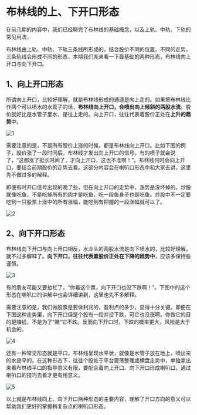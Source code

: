 # 布林线的上、下开口形态

在前几期的内容中，我们已经聊完了布林线的基础概念，以及上轨、中轨、下轨的常见用法，

布林线由上轨、中轨、下轨三条线所形成的，结合股价不同的位置、不同的走势，三条轨线会形成不同的形态，本期我们先来看一下最基础的两种形态，布林线向上开口与向下开口。

## 1、向上开口形态

所谓向上开口，比较好理解，就是布林线形成的通道是向上走的。如果把布林线比作两个可以喷水的水管子的话，**布林线向上开口，会喷出向上倾斜的两股水流**。股价就好比是水管子里水，是往上走的。向上开口，往往代表着股价正处在**上升的趋势**中。

![1](https://apicdn.app.gtja.com/baishitong/ZXZX/202109/fwb_images/8ec85160b01549e08b177b02c92892a1.png)

需要注意的是，不是所有股价上涨的时候，都是布林线向上开口。比如下图的例子，股价涨了一段时间后，布林线才发出向上开口的信号。有的喷子就会说了，“这都涨了挺长时间了，才向上开口，这也不准啊！”。布林线何时会向上开口，要结合前期股价的走势去看。这部分内容会在喇叭口形态中和大家去讲，这里先不做过多的解释。

即便有时开口信号出现的晚了些，但在向上开口的走势中，涨势是没坏掉的。炒股就像吃鱼，不是吃掉所有的肉才是吃鱼，吃一段鱼身子也是吃鱼。炒股中不一定要吃到一只股票上涨中的所有涨幅，能吃到有把握的一段涨幅就可以了。

![2](https://apicdn.app.gtja.com/baishitong/ZXZX/202109/fwb_images/d910b03e251447ed95a71c81e876e0f3.png)

## 2、向下开口形态

布林线向下开口与向上开口相反，水龙头的两股水流是向下喷水的，比较好理解，就不过多解释了。**向下开口，往往代表着股价正处在下降的趋势中**，应该多保持些谨慎。

![3](https://apicdn.app.gtja.com/baishitong/ZXZX/202109/fwb_images/a5532b02a3b440d0917c94c079e29693.png)

有的朋友可能又要抬杠了，“你看这个票，向下开口也没下跌啊！”。下图中的这个形态在喇叭口的讲解中也会详细讲到，这里也先不多解释。

需要注意的是，我们做股票是要做利润的，盈利点的多少，显得十分关键。即便在下图这种走势里，向下开口但是个股有一段并没下跌，可它也没涨啊。你做它的目的是赚钱，不是为了“赌”它不跌。反而向下开口时，下跌的概率更大，风险是大于机会的。

![4](https://apicdn.app.gtja.com/baishitong/ZXZX/202109/fwb_images/0511525251b649f8963ccdebdb18e210.png)

还有一种常见形态就是平口，布林线呈现水平状，就像是水管子放在地上，喷出来的水是平的。在这种形态下，往往个股处于平台震荡整理或横盘走势中，单独拿出来看布林线平口的指导意义有限，要配合着向上开口、向下开口形成喇叭口，通过喇叭口的技巧去看才更有用意义。

![5](https://apicdn.app.gtja.com/baishitong/ZXZX/202109/fwb_images/f1ad8ee3a2dc4badb3fbae90d1700ae6.png)

以上就是布林线向上、向下开口两种形态的主要内容，理解了开口方向的意义可以帮助我们更好的掌握稍复杂点的喇叭口形态。